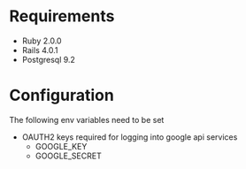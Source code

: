 Requirements
============

* Ruby 2.0.0
* Rails 4.0.1
* Postgresql 9.2

Configuration
=============

The following env variables need to be set

* OAUTH2 keys required for logging into google api services
  * GOOGLE_KEY
  * GOOGLE_SECRET

